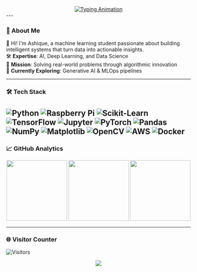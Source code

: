 <div align="center">
  <a href="https://git.io/typing-svg">
    <img src="https://readme-typing-svg.herokuapp.com?font=Fira+Code&size=28&duration=2800&pause=800&color=4A90E2&center=true&vCenter=true&width=435&lines=Hi+👋+I'm+Ashique;ML+%26+AI+Enthusiast;Building+Intelligent+Systems" alt="Typing Animation">
  </a>
</div>
---

### 🧠 About Me  
👋 Hi! I'm Ashique, a machine learning student passionate about building intelligent systems that turn data into actionable insights.  
🛠️ **Expertise**: AI, Deep Learning, and Data Science  
🚀 **Mission**: Solving real-world problems through algorithmic innovation  
🌱 **Currently Exploring**: Generative AI & MLOps pipelines  

---

### 🛠️ Tech Stack  
![Python](https://img.shields.io/badge/Python-3776AB?style=for-the-badge&logo=python&logoColor=white)
![Raspberry Pi](https://img.shields.io/badge/Raspberry_Pi-C51A4A?style=for-the-badge&logo=raspberrypi&logoColor=white)
![Scikit-Learn](https://img.shields.io/badge/scikit--learn-F7931E?style=for-the-badge&logo=scikit-learn&logoColor=white)
![TensorFlow](https://img.shields.io/badge/TensorFlow-FF6F00?style=for-the-badge&logo=tensorflow&logoColor=white)
![Jupyter](https://img.shields.io/badge/Jupyter-F37626?style=for-the-badge&logo=jupyter&logoColor=white)
![PyTorch](https://img.shields.io/badge/PyTorch-EE4C2C?style=for-the-badge&logo=pytorch&logoColor=white)
![Pandas](https://img.shields.io/badge/Pandas-150458?style=for-the-badge&logo=pandas&logoColor=white)
![NumPy](https://img.shields.io/badge/NumPy-013243?style=for-the-badge&logo=numpy&logoColor=white)
![Matplotlib](https://img.shields.io/badge/Matplotlib-11557C?style=for-the-badge&logo=matplotlib&logoColor=white)
![OpenCV](https://img.shields.io/badge/OpenCV-5C3EE8?style=for-the-badge&logo=opencv&logoColor=white)
![AWS](https://img.shields.io/badge/AWS-232F3E?style=for-the-badge&logo=amazon-aws)
![Docker](https://img.shields.io/badge/Docker-2496ED?style=for-the-badge&logo=docker&logoColor=white)
---

### 📈 GitHub Analytics  
<div align="center">
  <img height="165" src="https://github-readme-stats.vercel.app/api?username=ashique-exe&show_icons=true&theme=radical&count_private=true&include_all_commits=true">
  <img height="165" src="https://github-readme-streak-stats.herokuapp.com/?user=ashique-exe&theme=radical">
  <img height="165" src="https://github-readme-stats.vercel.app/api/top-langs/?username=ashique-exe&layout=compact&theme=radical&langs_count=8&hide=html,css">
</div>

---

### 🌐 Visitor Counter  
![Visitors](https://api.visitorbadge.io/api/visitors?path=https%3A%2F%2Fgithub.com%2Fashique-exe&countColor=%234A90E2)

<div align="center">
  <img src="https://user-images.githubusercontent.com/73097560/115834477-dbab4500-a447-11eb-908a-139a6edaec5c.gif" />
</div>
